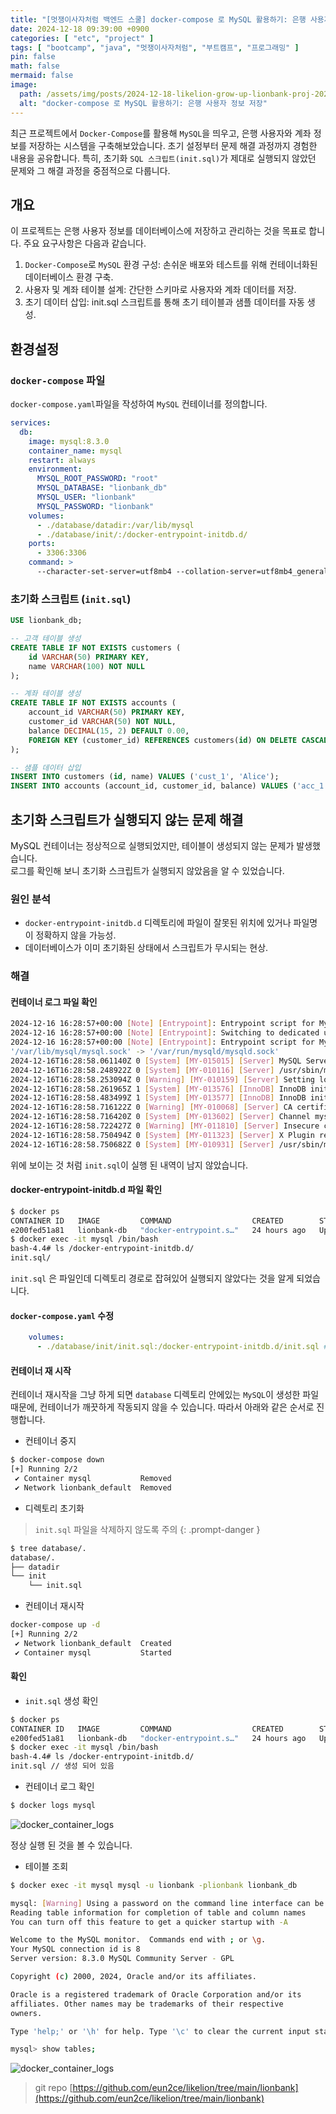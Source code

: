```yaml
---
title: "[멋쟁이사자처럼 백엔드 스쿨] docker-compose 로 MySQL 활용하기: 은행 사용자 정보 저장"
date: 2024-12-18 09:39:00 +0900
categories: [ "etc", "project" ]
tags: [ "bootcamp", "java", "멋쟁이사자처럼", "부트캠프", "프로그래밍" ]
pin: false
math: false
mermaid: false
image:
  path: /assets/img/posts/2024-12-18-likelion-grow-up-lionbank-proj-2024-12-18-09-37-11.png
  alt: "docker-compose 로 MySQL 활용하기: 은행 사용자 정보 저장"
---
```


최근 프로젝트에서 `Docker-Compose`를 활용해 `MySQL`을 띄우고, 은행 사용자와 계좌 정보를 저장하는 시스템을 구축해보았습니다.
초기 설정부터 문제 해결 과정까지 경험한 내용을 공유합니다.
특히, 초기화 `SQL 스크립트(init.sql)`가 제대로 실행되지 않았던 문제와 그 해결 과정을 중점적으로 다룹니다.

## 개요

이 프로젝트는 은행 사용자 정보를 데이터베이스에 저장하고 관리하는 것을 목표로 합니다. 주요 요구사항은 다음과 같습니다.

1. `Docker-Compose`로 `MySQL` 환경 구성: 손쉬운 배포와 테스트를 위해 컨테이너화된 데이터베이스 환경 구축.
2. 사용자 및 계좌 테이블 설계: 간단한 스키마로 사용자와 계좌 데이터를 저장.
3. 초기 데이터 삽입: init.sql 스크립트를 통해 초기 테이블과 샘플 데이터를 자동 생성.

## 환경설정

### `docker-compose` 파일

`docker-compose.yaml`파일을 작성하여 `MySQL` 컨테이너를 정의합니다.

```yaml
services:
  db:
    image: mysql:8.3.0
    container_name: mysql
    restart: always
    environment:
      MYSQL_ROOT_PASSWORD: "root"
      MYSQL_DATABASE: "lionbank_db"
      MYSQL_USER: "lionbank"
      MYSQL_PASSWORD: "lionbank"
    volumes:
      - ./database/datadir:/var/lib/mysql
      - ./database/init/:/docker-entrypoint-initdb.d/
    ports:
      - 3306:3306
    command: >
      --character-set-server=utf8mb4 --collation-server=utf8mb4_general_ci
```

### 초기화 스크립트 (`init.sql`)

```sql
USE lionbank_db;

-- 고객 테이블 생성
CREATE TABLE IF NOT EXISTS customers (
    id VARCHAR(50) PRIMARY KEY,
    name VARCHAR(100) NOT NULL
);

-- 계좌 테이블 생성
CREATE TABLE IF NOT EXISTS accounts (
    account_id VARCHAR(50) PRIMARY KEY,
    customer_id VARCHAR(50) NOT NULL,
    balance DECIMAL(15, 2) DEFAULT 0.00,
    FOREIGN KEY (customer_id) REFERENCES customers(id) ON DELETE CASCADE
);

-- 샘플 데이터 삽입
INSERT INTO customers (id, name) VALUES ('cust_1', 'Alice');
INSERT INTO accounts (account_id, customer_id, balance) VALUES ('acc_1', 'cust_1', 1000.00);
```

## 초기화 스크립트가 실행되지 않는 문제 해결

MySQL 컨테이너는 정상적으로 실행되었지만, 테이블이 생성되지 않는 문제가 발생했습니다.   
로그를 확인해 보니 초기화 스크립트가 실행되지 않았음을 알 수 있었습니다.

### 원인 분석

* `docker-entrypoint-initdb.d` 디렉토리에 파일이 잘못된 위치에 있거나 파일명이 정확하지 않을 가능성.
* 데이터베이스가 이미 초기화된 상태에서 스크립트가 무시되는 현상.

### 해결

#### 컨테이너 로그 파일 확인

```bash
2024-12-16 16:28:57+00:00 [Note] [Entrypoint]: Entrypoint script for MySQL Server 8.3.0-1.el8 started.
2024-12-16 16:28:57+00:00 [Note] [Entrypoint]: Switching to dedicated user 'mysql'
2024-12-16 16:28:57+00:00 [Note] [Entrypoint]: Entrypoint script for MySQL Server 8.3.0-1.el8 started.
'/var/lib/mysql/mysql.sock' -> '/var/run/mysqld/mysqld.sock'
2024-12-16T16:28:58.061140Z 0 [System] [MY-015015] [Server] MySQL Server - start.
2024-12-16T16:28:58.248922Z 0 [System] [MY-010116] [Server] /usr/sbin/mysqld (mysqld 8.3.0) starting as process 1
2024-12-16T16:28:58.253094Z 0 [Warning] [MY-010159] [Server] Setting lower_case_table_names=2 because file system for /var/lib/mysql/ is case insensitive
2024-12-16T16:28:58.261965Z 1 [System] [MY-013576] [InnoDB] InnoDB initialization has started.
2024-12-16T16:28:58.483499Z 1 [System] [MY-013577] [InnoDB] InnoDB initialization has ended.
2024-12-16T16:28:58.716122Z 0 [Warning] [MY-010068] [Server] CA certificate ca.pem is self signed.
2024-12-16T16:28:58.716420Z 0 [System] [MY-013602] [Server] Channel mysql_main configured to support TLS. Encrypted connections are now supported for this channel.
2024-12-16T16:28:58.722427Z 0 [Warning] [MY-011810] [Server] Insecure configuration for --pid-file: Location '/var/run/mysqld' in the path is accessible to all OS users. Consider choosing a different directory.
2024-12-16T16:28:58.750494Z 0 [System] [MY-011323] [Server] X Plugin ready for connections. Bind-address: '::' port: 33060, socket: /var/run/mysqld/mysqlx.sock
2024-12-16T16:28:58.750682Z 0 [System] [MY-010931] [Server] /usr/sbin/mysqld: ready for connections. Version: '8.3.0'  socket: '/var/run/mysqld/mysqld.sock'  port: 3306  MySQL Community Server - GPL.
```

위에 보이는 것 처럼 `init.sql`이 실행 된 내역이 남지 않았습니다.

#### docker-entrypoint-initdb.d 파일 확인

```bash
$ docker ps                      
CONTAINER ID   IMAGE         COMMAND                  CREATED        STATUS         PORTS                               NAMES
e200fed51a81   lionbank-db   "docker-entrypoint.s…"   24 hours ago   Up 7 minutes   0.0.0.0:3306->3306/tcp, 33060/tcp   mysql
$ docker exec -it mysql /bin/bash                               
bash-4.4# ls /docker-entrypoint-initdb.d/
init.sql/
```

`init.sql` 은 파일인데 디렉토리 경로로 잡혀있어 실행되지 않았다는 것을 알게 되었습니다.

#### `docker-compose.yaml` 수정

```yaml
    volumes:
      - ./database/init/init.sql:/docker-entrypoint-initdb.d/init.sql # 파일을 지정하여 컨테이너 내부로 마운트 한다.
```

#### 컨테이너 재 시작

컨테이너 재시작을 그냥 하게 되면 `database` 디렉토리 안에있는 `MySQL`이 생성한 파일 때문에, 컨테이너가 깨끗하게 작동되지 않을 수 있습니다.
따라서 아래와 같은 순서로 진행합니다.

* 컨테이너 중지

```bash
$ docker-compose down
[+] Running 2/2
 ✔ Container mysql           Removed                                       2.7s
 ✔ Network lionbank_default  Removed
 ```

* 디렉토리 초기화

> `init.sql` 파일을 삭제하지 않도록 주의
{: .prompt-danger }

```bash
$ tree database/.
database/.
├── datadir
└── init
    └── init.sql
```

* 컨테이너 재시작

```bash
docker-compose up -d
[+] Running 2/2
 ✔ Network lionbank_default  Created                                                                          0.1s
 ✔ Container mysql           Started
```

#### 확인

* `init.sql` 생성 확인

```bash
$ docker ps                      
CONTAINER ID   IMAGE         COMMAND                  CREATED        STATUS         PORTS                               NAMES
e200fed51a81   lionbank-db   "docker-entrypoint.s…"   24 hours ago   Up 43 minutes   0.0.0.0:3306->3306/tcp, 33060/tcp   mysql
$ docker exec -it mysql /bin/bash                               
bash-4.4# ls /docker-entrypoint-initdb.d/
init.sql // 생성 되어 있음
```

* 컨테이너 로그 확인

```bash
$ docker logs mysql
```

![docker_container_logs](/assets/img/posts/2024-12-18-likelion-grow-up-lionbank-proj-2024-12-18-09-36-12.png)

정상 실행 된 것을 볼 수 있습니다.

* 테이블 조회

```bash
$ docker exec -it mysql mysql -u lionbank -plionbank lionbank_db

mysql: [Warning] Using a password on the command line interface can be insecure.
Reading table information for completion of table and column names
You can turn off this feature to get a quicker startup with -A

Welcome to the MySQL monitor.  Commands end with ; or \g.
Your MySQL connection id is 8
Server version: 8.3.0 MySQL Community Server - GPL

Copyright (c) 2000, 2024, Oracle and/or its affiliates.

Oracle is a registered trademark of Oracle Corporation and/or its
affiliates. Other names may be trademarks of their respective
owners.

Type 'help;' or '\h' for help. Type '\c' to clear the current input statement.

mysql> show tables;
```

![docker_container_logs](/assets/img/posts/2024-12-18-likelion-grow-up-lionbank-proj-2024-12-18-09-37-11.png)

> git repo [https://github.com/eun2ce/likelion/tree/main/lionbank](https://github.com/eun2ce/likelion/tree/main/lionbank)
